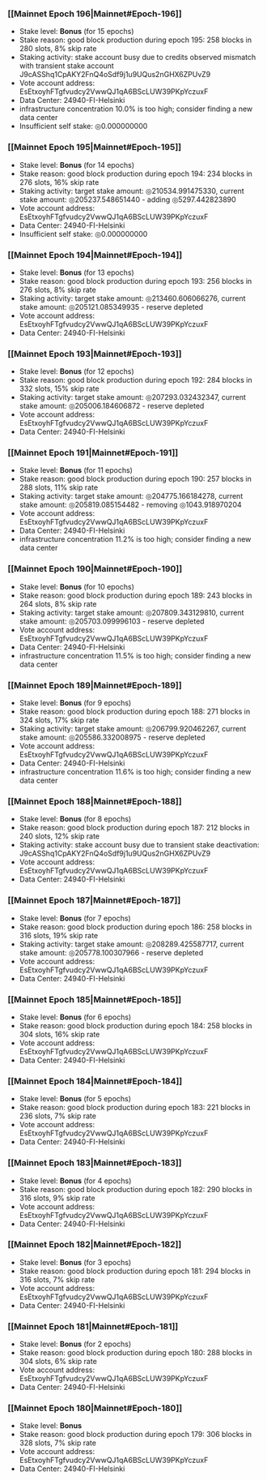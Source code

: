 ### [[Mainnet Epoch 196|Mainnet#Epoch-196]]
* Stake level: **Bonus** (for 15 epochs)
* Stake reason: good block production during epoch 195: 258 blocks in 280 slots, 8% skip rate
* Staking activity: stake account busy due to credits observed mismatch with transient stake account J9cASShq1CpAKY2FnQ4oSdf9j1u9UQus2nGHX6ZPUvZ9
* Vote account address: EsEtxoyhFTgfvudcy2VwwQJ1qA6BScLUW39PKpYczuxF
* Data Center: 24940-FI-Helsinki
* infrastructure concentration 10.0% is too high; consider finding a new data center
* Insufficient self stake: ◎0.000000000
### [[Mainnet Epoch 195|Mainnet#Epoch-195]]
* Stake level: **Bonus** (for 14 epochs)
* Stake reason: good block production during epoch 194: 234 blocks in 276 slots, 16% skip rate
* Staking activity: target stake amount: ◎210534.991475330, current stake amount: ◎205237.548651440 - adding ◎5297.442823890
* Vote account address: EsEtxoyhFTgfvudcy2VwwQJ1qA6BScLUW39PKpYczuxF
* Data Center: 24940-FI-Helsinki
* Insufficient self stake: ◎0.000000000
### [[Mainnet Epoch 194|Mainnet#Epoch-194]]
* Stake level: **Bonus** (for 13 epochs)
* Stake reason: good block production during epoch 193: 256 blocks in 276 slots, 8% skip rate
* Staking activity: target stake amount: ◎213460.606066276, current stake amount: ◎205121.085349935 - reserve depleted
* Vote account address: EsEtxoyhFTgfvudcy2VwwQJ1qA6BScLUW39PKpYczuxF
* Data Center: 24940-FI-Helsinki
### [[Mainnet Epoch 193|Mainnet#Epoch-193]]
* Stake level: **Bonus** (for 12 epochs)
* Stake reason: good block production during epoch 192: 284 blocks in 332 slots, 15% skip rate
* Staking activity: target stake amount: ◎207293.032432347, current stake amount: ◎205006.184606872 - reserve depleted
* Vote account address: EsEtxoyhFTgfvudcy2VwwQJ1qA6BScLUW39PKpYczuxF
* Data Center: 24940-FI-Helsinki
### [[Mainnet Epoch 191|Mainnet#Epoch-191]]
* Stake level: **Bonus** (for 11 epochs)
* Stake reason: good block production during epoch 190: 257 blocks in 288 slots, 11% skip rate
* Staking activity: target stake amount: ◎204775.166184278, current stake amount: ◎205819.085154482 - removing ◎1043.918970204
* Vote account address: EsEtxoyhFTgfvudcy2VwwQJ1qA6BScLUW39PKpYczuxF
* Data Center: 24940-FI-Helsinki
* infrastructure concentration 11.2% is too high; consider finding a new data center
### [[Mainnet Epoch 190|Mainnet#Epoch-190]]
* Stake level: **Bonus** (for 10 epochs)
* Stake reason: good block production during epoch 189: 243 blocks in 264 slots, 8% skip rate
* Staking activity: target stake amount: ◎207809.343129810, current stake amount: ◎205703.099996103 - reserve depleted
* Vote account address: EsEtxoyhFTgfvudcy2VwwQJ1qA6BScLUW39PKpYczuxF
* Data Center: 24940-FI-Helsinki
* infrastructure concentration 11.5% is too high; consider finding a new data center
### [[Mainnet Epoch 189|Mainnet#Epoch-189]]
* Stake level: **Bonus** (for 9 epochs)
* Stake reason: good block production during epoch 188: 271 blocks in 324 slots, 17% skip rate
* Staking activity: target stake amount: ◎206799.920462267, current stake amount: ◎205586.332008975 - reserve depleted
* Vote account address: EsEtxoyhFTgfvudcy2VwwQJ1qA6BScLUW39PKpYczuxF
* Data Center: 24940-FI-Helsinki
* infrastructure concentration 11.6% is too high; consider finding a new data center
### [[Mainnet Epoch 188|Mainnet#Epoch-188]]
* Stake level: **Bonus** (for 8 epochs)
* Stake reason: good block production during epoch 187: 212 blocks in 240 slots, 12% skip rate
* Staking activity: stake account busy due to transient stake deactivation: J9cASShq1CpAKY2FnQ4oSdf9j1u9UQus2nGHX6ZPUvZ9
* Vote account address: EsEtxoyhFTgfvudcy2VwwQJ1qA6BScLUW39PKpYczuxF
* Data Center: 24940-FI-Helsinki
### [[Mainnet Epoch 187|Mainnet#Epoch-187]]
* Stake level: **Bonus** (for 7 epochs)
* Stake reason: good block production during epoch 186: 258 blocks in 316 slots, 19% skip rate
* Staking activity: target stake amount: ◎208289.425587717, current stake amount: ◎205778.100307966 - reserve depleted
* Vote account address: EsEtxoyhFTgfvudcy2VwwQJ1qA6BScLUW39PKpYczuxF
* Data Center: 24940-FI-Helsinki
### [[Mainnet Epoch 185|Mainnet#Epoch-185]]
* Stake level: **Bonus** (for 6 epochs)
* Stake reason: good block production during epoch 184: 258 blocks in 304 slots, 16% skip rate
* Vote account address: EsEtxoyhFTgfvudcy2VwwQJ1qA6BScLUW39PKpYczuxF
* Data Center: 24940-FI-Helsinki
### [[Mainnet Epoch 184|Mainnet#Epoch-184]]
* Stake level: **Bonus** (for 5 epochs)
* Stake reason: good block production during epoch 183: 221 blocks in 236 slots, 7% skip rate
* Vote account address: EsEtxoyhFTgfvudcy2VwwQJ1qA6BScLUW39PKpYczuxF
* Data Center: 24940-FI-Helsinki
### [[Mainnet Epoch 183|Mainnet#Epoch-183]]
* Stake level: **Bonus** (for 4 epochs)
* Stake reason: good block production during epoch 182: 290 blocks in 316 slots, 9% skip rate
* Vote account address: EsEtxoyhFTgfvudcy2VwwQJ1qA6BScLUW39PKpYczuxF
* Data Center: 24940-FI-Helsinki
### [[Mainnet Epoch 182|Mainnet#Epoch-182]]
* Stake level: **Bonus** (for 3 epochs)
* Stake reason: good block production during epoch 181: 294 blocks in 316 slots, 7% skip rate
* Vote account address: EsEtxoyhFTgfvudcy2VwwQJ1qA6BScLUW39PKpYczuxF
* Data Center: 24940-FI-Helsinki
### [[Mainnet Epoch 181|Mainnet#Epoch-181]]
* Stake level: **Bonus** (for 2 epochs)
* Stake reason: good block production during epoch 180: 288 blocks in 304 slots, 6% skip rate
* Vote account address: EsEtxoyhFTgfvudcy2VwwQJ1qA6BScLUW39PKpYczuxF
* Data Center: 24940-FI-Helsinki
### [[Mainnet Epoch 180|Mainnet#Epoch-180]]
* Stake level: **Bonus**
* Stake reason: good block production during epoch 179: 306 blocks in 328 slots, 7% skip rate
* Vote account address: EsEtxoyhFTgfvudcy2VwwQJ1qA6BScLUW39PKpYczuxF
* Data Center: 24940-FI-Helsinki